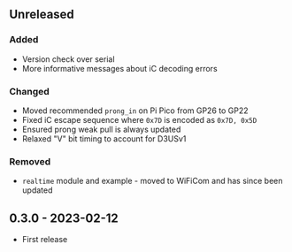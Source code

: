 
## Unreleased
### Added
- Version check over serial
- More informative messages about iC decoding errors
### Changed
- Moved recommended `prong_in` on Pi Pico from GP26 to GP22
- Fixed iC escape sequence where `0x7D` is encoded as `0x7D, 0x5D`
- Ensured prong weak pull is always updated
- Relaxed "V" bit timing to account for D3USv1
### Removed
- `realtime` module and example - moved to WiFiCom and has since been updated

## 0.3.0 - 2023-02-12
- First release
